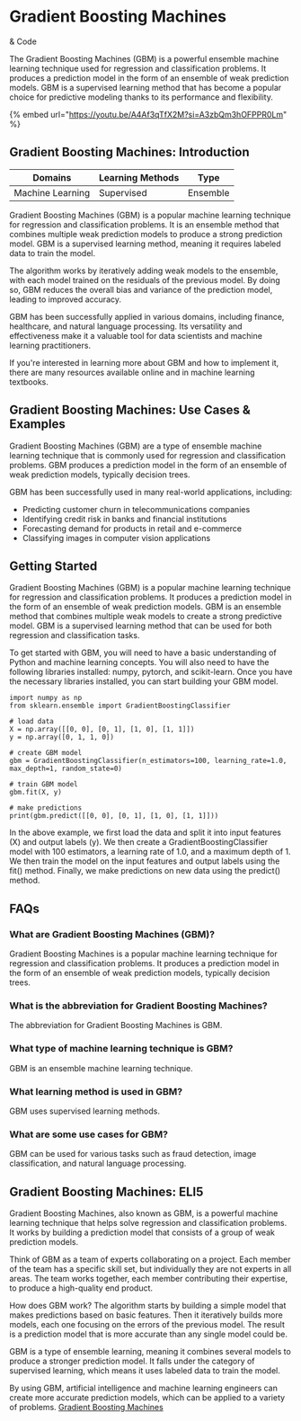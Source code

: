 # Gradient Boosting Machines

& Code

The Gradient Boosting Machines (GBM) is a powerful ensemble machine learning technique used for regression and classification problems. It produces a prediction model in the form of an ensemble of weak prediction models. GBM is a supervised learning method that has become a popular choice for predictive modeling thanks to its performance and flexibility.

{% embed url="https://youtu.be/A4Af3qTfX2M?si=A3zbQm3hOFPPR0Lm" %}

## Gradient Boosting Machines: Introduction

| Domains          | Learning Methods | Type     |
| ---------------- | ---------------- | -------- |
| Machine Learning | Supervised       | Ensemble |

Gradient Boosting Machines (GBM) is a popular machine learning technique for regression and classification problems. It is an ensemble method that combines multiple weak prediction models to produce a strong prediction model. GBM is a supervised learning method, meaning it requires labeled data to train the model.

The algorithm works by iteratively adding weak models to the ensemble, with each model trained on the residuals of the previous model. By doing so, GBM reduces the overall bias and variance of the prediction model, leading to improved accuracy.

GBM has been successfully applied in various domains, including finance, healthcare, and natural language processing. Its versatility and effectiveness make it a valuable tool for data scientists and machine learning practitioners.

If you're interested in learning more about GBM and how to implement it, there are many resources available online and in machine learning textbooks.

## Gradient Boosting Machines: Use Cases & Examples

Gradient Boosting Machines (GBM) are a type of ensemble machine learning technique that is commonly used for regression and classification problems. GBM produces a prediction model in the form of an ensemble of weak prediction models, typically decision trees.

GBM has been successfully used in many real-world applications, including:

* Predicting customer churn in telecommunications companies
* Identifying credit risk in banks and financial institutions
* Forecasting demand for products in retail and e-commerce
* Classifying images in computer vision applications

## Getting Started

Gradient Boosting Machines (GBM) is a popular machine learning technique for regression and classification problems. It produces a prediction model in the form of an ensemble of weak prediction models. GBM is an ensemble method that combines multiple weak models to create a strong predictive model. GBM is a supervised learning method that can be used for both regression and classification tasks.

To get started with GBM, you will need to have a basic understanding of Python and machine learning concepts. You will also need to have the following libraries installed: numpy, pytorch, and scikit-learn. Once you have the necessary libraries installed, you can start building your GBM model.

```
import numpy as np
from sklearn.ensemble import GradientBoostingClassifier

# load data
X = np.array([[0, 0], [0, 1], [1, 0], [1, 1]])
y = np.array([0, 1, 1, 0])

# create GBM model
gbm = GradientBoostingClassifier(n_estimators=100, learning_rate=1.0, max_depth=1, random_state=0)

# train GBM model
gbm.fit(X, y)

# make predictions
print(gbm.predict([[0, 0], [0, 1], [1, 0], [1, 1]]))

```

In the above example, we first load the data and split it into input features (X) and output labels (y). We then create a GradientBoostingClassifier model with 100 estimators, a learning rate of 1.0, and a maximum depth of 1. We then train the model on the input features and output labels using the fit() method. Finally, we make predictions on new data using the predict() method.

## FAQs

### What are Gradient Boosting Machines (GBM)?

Gradient Boosting Machines is a popular machine learning technique for regression and classification problems. It produces a prediction model in the form of an ensemble of weak prediction models, typically decision trees.

### What is the abbreviation for Gradient Boosting Machines?

The abbreviation for Gradient Boosting Machines is GBM.

### What type of machine learning technique is GBM?

GBM is an ensemble machine learning technique.

### What learning method is used in GBM?

GBM uses supervised learning methods.

### What are some use cases for GBM?

GBM can be used for various tasks such as fraud detection, image classification, and natural language processing.

## Gradient Boosting Machines: ELI5

Gradient Boosting Machines, also known as GBM, is a powerful machine learning technique that helps solve regression and classification problems. It works by building a prediction model that consists of a group of weak prediction models.

Think of GBM as a team of experts collaborating on a project. Each member of the team has a specific skill set, but individually they are not experts in all areas. The team works together, each member contributing their expertise, to produce a high-quality end product.

How does GBM work? The algorithm starts by building a simple model that makes predictions based on basic features. Then it iteratively builds more models, each one focusing on the errors of the previous model. The result is a prediction model that is more accurate than any single model could be.

GBM is a type of ensemble learning, meaning it combines several models to produce a stronger prediction model. It falls under the category of supervised learning, which means it uses labeled data to train the model.

By using GBM, artificial intelligence and machine learning engineers can create more accurate prediction models, which can be applied to a variety of problems. [Gradient Boosting Machines](https://serp.ai/gradient-boosting-machines/)
